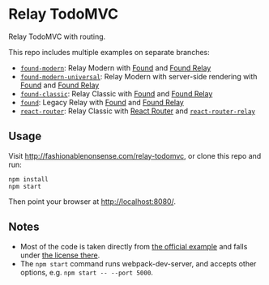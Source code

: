 # Relay TodoMVC
Relay TodoMVC with routing.

This repo includes multiple examples on separate branches:

- [`found-modern`](https://github.com/taion/relay-todomvc/tree/found-modern): Relay Modern with [Found] and [Found Relay]
- [`found-modern-universal`](https://github.com/taion/relay-todomvc/tree/found-modern-universal): Relay Modern with server-side rendering with [Found] and [Found Relay]
- [`found-classic`](https://github.com/taion/relay-todomvc/tree/found-classic): Relay Classic with [Found] and [Found Relay]
- [`found`](https://github.com/taion/relay-todomvc/tree/found): Legacy Relay with [Found] and [Found Relay]
- [`react-router`](https://github.com/taion/relay-todomvc/tree/react-router): Relay Classic with [React Router](https://reacttraining.com/react-router/) and [`react-router-relay`](https://github.com/relay-tools/react-router-relay)

## Usage

Visit http://fashionablenonsense.com/relay-todomvc, or clone this repo and run:

```shell
npm install
npm start
```

Then point your browser at [http://localhost:8080/](http://localhost:8080/).

## Notes

- Most of the code is taken directly from [the official example](https://github.com/relayjs/relay-examples/tree/master/todo) and falls under [the license there](https://github.com/relayjs/relay-examples/tree/master/todo#license).
- The `npm start` command runs webpack-dev-server, and accepts other options, e.g. `npm start -- --port 5000`.

[Found]: https://github.com/4Catalyzer/found
[Found Relay]: https://github.com/4Catalyzer/found-relay

